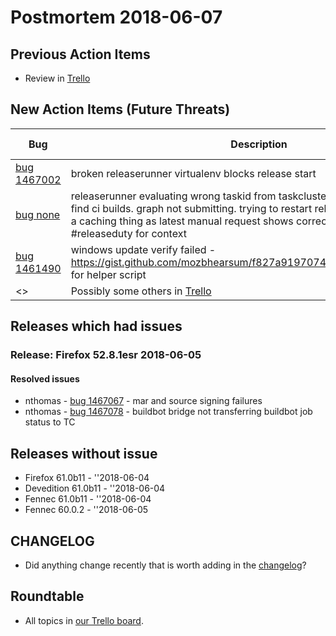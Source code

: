 # Postmortem 2018-06-07

## Previous Action Items

* Review in [Trello](https://trello.com/b/aLnCtUjm/releaseduty)

## New Action Items (Future Threats)

| Bug                                                           | Description                | Reported By         | For release |
| ------------------------------------------------------------- | -------------------------- | ------------------- | ----------- |
| [bug 1467002](https://bugzil.la/1467002)  | broken releaserunner virtualenv blocks release start | nthomas  | Firefox 52.8.1esr |
| [bug none](https://bugzil.la/none)  | releaserunner evaluating wrong taskid from taskcluster route while trying to find ci builds. graph not submitting. trying to restart releaserunner in hopes it's a caching thing as latest manual request shows correct taskid. see #releaseduty for context | jlund  | Firefox 52.8.1esr |
| [bug 1461490](https://bugzil.la/1461490)  | windows update verify failed - https://gist.github.com/mozbhearsum/f827a919707445bbb0ced6884f761d7f for helper script | bhearsum  | Firefox 52.8.1esr |
| <> | Possibly some others in [Trello](https://trello.com/b/aLnCtUjm/releaseduty) | | | | |

## Releases which had issues

### Release: Firefox 52.8.1esr 2018-06-05

#### Resolved issues
- nthomas - [bug 1467067](https://bugzil.la/1467067) - mar and source signing failures
- nthomas - [bug 1467078](https://bugzil.la/1467078) - buildbot bridge not transferring buildbot job status to TC

## Releases without issue

* Firefox 61.0b11 - ''2018-06-04
* Devedition 61.0b11 - ''2018-06-04
* Fennec 61.0b11 - ''2018-06-04
* Fennec 60.0.2 - ''2018-06-05

## CHANGELOG
- Did anything change recently that is worth adding in the [changelog](https://github.com/mozilla-releng/releasewarrior-2.0/blob/master/docs/CHANGELOG.md)?

## Roundtable
- All topics in [our Trello board](https://trello.com/b/aLnCtUjm/releaseduty).